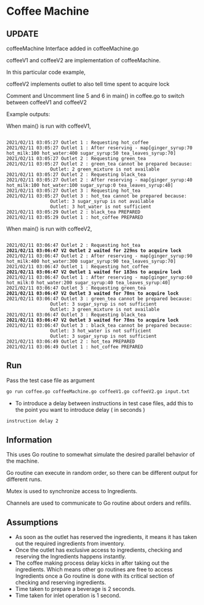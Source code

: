 # Coffee Machine

## UPDATE

coffeeMachine Interface added in coffeeMachine.go

coffeeV1 and coffeeV2 are implementation of coffeeMachine.

In this particular code example,

coffeeV2 implements outlet to also tell time spent to acquire lock

Comment and Uncomment line 5 and 6 in main() in coffee.go to switch between coffeeV1 and coffeeV2

Example outputs:

When main() is run with coffeeV1,
<pre><code>
2021/02/11 03:05:27 Outlet 1 : Requesting hot_coffee
2021/02/11 03:05:27 Outlet 1 : After reserving - map[ginger_syrup:70 hot_milk:100 hot_water:400 sugar_syrup:50 tea_leaves_syrup:70]
2021/02/11 03:05:27 Outlet 2 : Requesting green_tea
2021/02/11 03:05:27 Outlet 2 : green_tea cannot be prepared because: 
                Outlet: 2 green_mixture is not available
2021/02/11 03:05:27 Outlet 2 : Requesting black_tea
2021/02/11 03:05:27 Outlet 2 : After reserving - map[ginger_syrup:40 hot_milk:100 hot_water:100 sugar_syrup:0 tea_leaves_syrup:40]
2021/02/11 03:05:27 Outlet 3 : Requesting hot_tea
2021/02/11 03:05:27 Outlet 3 : hot_tea cannot be prepared because: 
                Outlet: 3 sugar_syrup is not available
                Outlet: 3 hot_water is not sufficient
2021/02/11 03:05:29 Outlet 2 : black_tea PREPARED
2021/02/11 03:05:29 Outlet 1 : hot_coffee PREPARED
</code></pre>

When main() is run with coffeeV2,

<pre><code>
2021/02/11 03:06:47 Outlet 2 : Requesting hot_tea
<b>2021/02/11 03:06:47 V2 Outlet 2 waited for 229ns to acquire lock</b>
2021/02/11 03:06:47 Outlet 2 : After reserving - map[ginger_syrup:90 hot_milk:400 hot_water:300 sugar_syrup:90 tea_leaves_syrup:70]
2021/02/11 03:06:47 Outlet 1 : Requesting hot_coffee
<b>2021/02/11 03:06:47 V2 Outlet 1 waited for 183ns to acquire lock</b>
2021/02/11 03:06:47 Outlet 1 : After reserving - map[ginger_syrup:60 hot_milk:0 hot_water:200 sugar_syrup:40 tea_leaves_syrup:40]
2021/02/11 03:06:47 Outlet 3 : Requesting green_tea
<b>2021/02/11 03:06:47 V2 Outlet 3 waited for 70ns to acquire lock</b>
2021/02/11 03:06:47 Outlet 3 : green_tea cannot be prepared because: 
                Outlet: 3 sugar_syrup is not sufficient
                Outlet: 3 green_mixture is not available
2021/02/11 03:06:47 Outlet 3 : Requesting black_tea
<b>2021/02/11 03:06:47 V2 Outlet 3 waited for 78ns to acquire lock</b>
2021/02/11 03:06:47 Outlet 3 : black_tea cannot be prepared because: 
                Outlet: 3 hot_water is not sufficient
                Outlet: 3 sugar_syrup is not sufficient
2021/02/11 03:06:49 Outlet 2 : hot_tea PREPARED
2021/02/11 03:06:49 Outlet 1 : hot_coffee PREPARED
</code></pre>

## Run

Pass the test case file as argument

```bash
go run coffee.go coffeeMachine.go coffeeV1.go coffeeV2.go input.txt
```

- To introduce a delay between instructions in test case files, add this to the point you want to introduce delay ( in seconds )

```bash
instruction delay 2
```

## Information

This uses Go routine to somewhat simulate the desired parallel behavior of the machine.

Go routine can execute in random order, so there can be different output for different runs.

Mutex is used to synchronize access to Ingredients.

Channels are used to communicate to Go routine about orders and refills.

## Assumptions

* As soon as the outlet has reserved the ingredients, it means it has taken out the required ingredients from inventory.
* Once the outlet has exclusive access to ingredients, checking and reserving the Ingredients happens instantly.
* The coffee making process delay kicks in after taking out the ingredients. Which means other go routines are free to access Ingredients once a Go routine is done with its critical section of checking and reserving ingredients.
* Time taken to prepare a beverage is 2 seconds.
* Time taken for inlet operation is 1 second.


